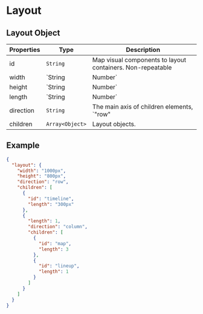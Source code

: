 # Layout

## Layout Object

| Properties | Type | Description |
| --- | --- | --- |
| id | `String` | Map visual components to layout containers. Non-repeatable |
| width | `String|Number` | Fixed length, or how to grow or shrink to fit the available space in main axis. Only activated in root node. |
| height | `String|Number` | Fixed length, or how to grow or shrink to fit the available space in main axis. Only activated in root node. |
| length | `String|Number` | Fixed length, or how to grow or shrink to fit the available space in main axis. Only activated in non-root nodes. |
| direction | `String` | The main axis of children elements, `"row"|"column"`. |
| children | `Array<Object>` | Layout objects. |

## Example

```json
{
  "layout": {
    "width": "1000px",
    "height": "800px",
    "direction": "row",
    "children": [
      {
        "id": "timeline",
        "length": "300px"
      },
      {
        "length": 1,
        "direction": "column",
        "children": [
          {
            "id": "map",
            "length": 3
          },
          {
            "id": "lineup",
            "length": 1
          }
        ]
      }
    ]
  }
}
```

